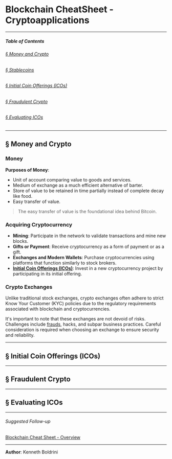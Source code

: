 # Blockchain CheatSheet - Cryptoapplications
---
##### **Table of Contents**
###### [§ Money and Crypto](#-Money-and-Crypto-1)
###### [§ Stablecoins](#-Stablecoins-1)
###### [§ Initial Coin Offerings (ICOs)](#-Initial-Coin-Offerings-ICOs-1)
###### [§ Fraudulent Crypto](#-Fraudulent-Crypto-1)
###### [§ Evaluating ICOs](#-Evaluating-ICOs-1)
	
---
## **§ Money and Crypto**
	
### Money
	
**Purposes of Money**:
- Unit of account comparing value to goods and services.
- Medium of exchange as a much efficient alternative of barter.
- Store of value to be retained in time partially instead of complete decay like food.
- Easy transfer of value.
	
> The easy transfer of value is the foundational idea behind Bitcoin.
	
### Acquiring Cryptocurrency
	
- **Mining**: Participate in the network to validate transactions and mine new blocks.
- **Gifts or Payment**: Receive cryptocurrency as a form of payment or as a gift.
- **Exchanges and Modern Wallets**: Purchase cryptocurrencies using platforms that function similarly to stock brokers.
- [**Initial Coin Offerings (ICOs)**](#-Initial-Coin-Offerings-ICOs-1): Invest in a new cryptocurrency project by participating in its initial offering.
	
### Crypto Exchanges
	
Unlike traditional stock exchanges, crypto exchanges often adhere to strict Know Your Customer (KYC) policies due to the regulatory requirements associated with blockchain and cryptocurrencies.
	
It's important to note that these exchanges are not devoid of risks. Challenges include [frauds](#-Fraudulent-Crypto-1), hacks, and subpar business practices. Careful consideration is required when choosing an exchange to ensure security and reliability.
	
	
---
## **§ Initial Coin Offerings (ICOs)**
	

	
	
---
## **§ Fraudulent Crypto**
	

	
	
---
## **§ Evaluating ICOs**
	

	
	
---
###### Suggested Follow-up
[Blockchain Cheat Sheet - Overview](./blockchain-overview-cheatsheet.md)
	  
---
  
**Author**: Kenneth Boldrini